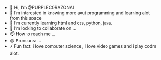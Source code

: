 - 👋 Hi, I’m @PURPLECORAZONAI
- 👀 I’m interested in knowing more aout programming and learning alot from this space
- 🌱 I’m currently learning html and css, python, java.
- 💞️ I’m looking to collaborate on ...
- 📫 How to reach me ...
- 😄 Pronouns: ...
- ⚡ Fun fact: i love computer science , I love video games and i play codm alot.

<!---
PURPLECORAZONAI/PURPLECORAZONAI is a ✨ special ✨ repository because its `README.md` (this file) appears on your GitHub profile.
You can click the Preview link to take a look at your changes.
--->
